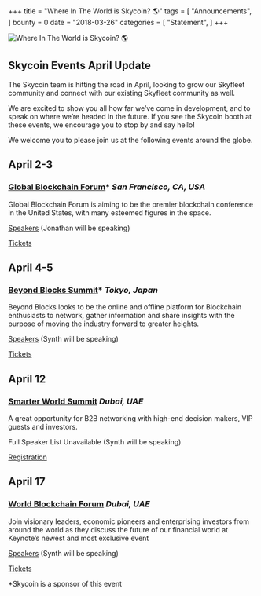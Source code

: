 +++
title = "Where In The World is Skycoin? 🌎"
tags = [ "Announcements", ]
bounty = 0
date = "2018-03-26"
categories = [ "Statement", ]
+++

![Where In The World is Skycoin? 🌎](https://raw.githubusercontent.com/skycoin/blog/master/content/img/where-in-the-world-is-skycoin.png)
## **Skycoin Events April Update**


  

The Skycoin team is hitting the road in April, looking to grow our Skyfleet community and connect with our existing Skyfleet community as well. 

  

We are excited to show you all how far we’ve come in development, and to speak on where we’re headed in the future. If you see the Skycoin booth at these events, we encourage you to stop by and say hello!

  

We welcome you to please join us at the following events around the globe.

  

## **April 2-3**

### [Global Blockchain Forum](https://www.gbforum.co/)* *San Francisco, CA, USA*

Global Blockchain Forum is aiming to be the premier blockchain conference in the United States, with many esteemed figures in the space.

[Speakers](https://www.gbforum.co/#speakers) (Jonathan will be speaking)

[Tickets](https://www.eventbrite.com/e/global-blockchain-forum-tickets-43409321449)

## **April 4-5**

### [Beyond Blocks Summit](https://beyondblocks.com/)* *Tokyo, Japan*

Beyond Blocks looks to be the online and offline platform for Blockchain enthusiasts to network, gather information and share insights with the purpose of moving the industry forward to greater heights.

[Speakers](https://medium.com/beyond-blocks/introducing-the-speakers-more-to-come-30027fb2e73a) (Synth will be speaking)

[Tickets](https://www.eventbrite.co.uk/e/beyond-blocks-summit-tokyo-tickets-41815694869)

## **April 12**

### [Smarter World Summit](http://aspiresummits.com/smarterworld.html) *Dubai, UAE*

A great opportunity for B2B networking with high-end decision makers, VIP guests and investors.

  

Full Speaker List Unavailable (Synth will be speaking) 

[Registration](http://aspiresummits.com/register.html)[](http://www.aspireinvests.com/index.html)

## **April 17**

### [World Blockchain Forum](https://dubai.keynote.ae) *Dubai, UAE*

Join visionary leaders, economic pioneers and enterprising investors from around the world as they discuss the future of our financial world at Keynote’s newest and most exclusive event

[Speakers](https://dubai.keynote.ae/speakers/) (Synth will be speaking)

[Tickets](https://dubai.keynote.ae/tickets/)

  
*Skycoin is a sponsor of this event

